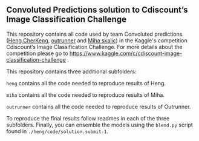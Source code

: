 Convoluted Predictions solution to Cdiscount’s Image Classification Challenge
-----------------------------------------------------------------------------

This repository contains all code used by team Convoluted predictions ([Heng CherKeng](https://www.kaggle.com/hengck23), [outrunner](https://www.kaggle.com/outrunner) and [Miha skalic](https://www.kaggle.com/mihaskalic)) in the Kaggle's competition Cdiscount’s Image Classification Challenge. For more details about the competition please go to https://www.kaggle.com/c/cdiscount-image-classification-challenge .

This repository contains three additional subfolders:

`heng` contains all the code needed to reproduce results of Heng.

`miha` contains all the code needed to reproduce results of Miha.

`outrunner` contains all the code needed to reproduce results of Outrunner.


To reproduce the final results follow readmes in each of the three subfolders. Finally, you can ensemble the models using the `blend.py` script found in `./heng/code/solution.submit-1`.
